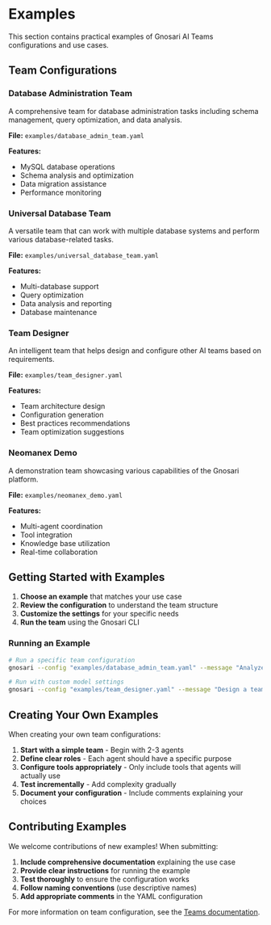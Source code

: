 # Examples

This section contains practical examples of Gnosari AI Teams configurations and use cases.

## Team Configurations

### Database Administration Team
A comprehensive team for database administration tasks including schema management, query optimization, and data analysis.

**File:** `examples/database_admin_team.yaml`

**Features:**
- MySQL database operations
- Schema analysis and optimization
- Data migration assistance
- Performance monitoring

### Universal Database Team
A versatile team that can work with multiple database systems and perform various database-related tasks.

**File:** `examples/universal_database_team.yaml`

**Features:**
- Multi-database support
- Query optimization
- Data analysis and reporting
- Database maintenance

### Team Designer
An intelligent team that helps design and configure other AI teams based on requirements.

**File:** `examples/team_designer.yaml`

**Features:**
- Team architecture design
- Configuration generation
- Best practices recommendations
- Team optimization suggestions

### Neomanex Demo
A demonstration team showcasing various capabilities of the Gnosari platform.

**File:** `examples/neomanex_demo.yaml`

**Features:**
- Multi-agent coordination
- Tool integration
- Knowledge base utilization
- Real-time collaboration

## Getting Started with Examples

1. **Choose an example** that matches your use case
2. **Review the configuration** to understand the team structure
3. **Customize the settings** for your specific needs
4. **Run the team** using the Gnosari CLI

### Running an Example

```bash
# Run a specific team configuration
gnosari --config "examples/database_admin_team.yaml" --message "Analyze the database schema" --stream

# Run with custom model settings
gnosari --config "examples/team_designer.yaml" --message "Design a team for web scraping" --model "gpt-4o" --temperature 0.3
```

## Creating Your Own Examples

When creating your own team configurations:

1. **Start with a simple team** - Begin with 2-3 agents
2. **Define clear roles** - Each agent should have a specific purpose
3. **Configure tools appropriately** - Only include tools that agents will actually use
4. **Test incrementally** - Add complexity gradually
5. **Document your configuration** - Include comments explaining your choices

## Contributing Examples

We welcome contributions of new examples! When submitting:

1. **Include comprehensive documentation** explaining the use case
2. **Provide clear instructions** for running the example
3. **Test thoroughly** to ensure the configuration works
4. **Follow naming conventions** (use descriptive names)
5. **Add appropriate comments** in the YAML configuration

For more information on team configuration, see the [Teams documentation](teams.md).